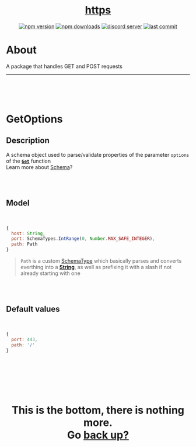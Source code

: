 <div id="top" align="center">

<h1><a href="https://github.com/ThePywon/https-handler">https</a></h1>
 
[![npm version](https://img.shields.io/npm/v/@protagonists/https)](https://npmjs.com/package/@protagonists/https)
[![npm downloads](https://img.shields.io/npm/dt/@protagonists/https)](https://npmjs.com/package/@protagonists/https)
[![discord server](https://img.shields.io/discord/937758194736955443?logo=discord&logoColor=white)](https://discord.gg/cwhj3EgqGP)
[![last commit](https://img.shields.io/github/last-commit/ThePywon/https-handler)](https://github.com/ThePywon/https-handler)
 
</div>



# About

A package that handles GET and POST requests

---

<br/><br/><br/>



# GetOptions

## Description

A schema object used to parse/validate properties of the parameter `options` of the [**`Get`**](https://github.com/ThePywon/https-handler/blob/main/documentation/Get.md) function  
Learn more about [Schema](https://github.com/ThePywon/coerce/blob/main/documentation/Schema.md)?

<br/><br/>

## Model

<br/>

```js
{
  host: String,
  port: SchemaTypes.IntRange(0, Number.MAX_SAFE_INTEGER),
  path: Path
}
```

> `Path` is a custom [SchemaType](https://github.com/ThePywon/coerce/blob/main/documentation/SchemaType.md) which basically parses and converts everthing into a [**String**](https://javascript.info/string), as well as prefixing it with a slash if not already starting with one

<br/><br/>

## Default values

<br/>

```js
{
  port: 443,
  path: '/'
}
```


<br/><br/><br/><br/><br/>

<h1 align="center">This is the bottom, there is nothing more.<br/>
Go <a href="#top">back up?</a></h1>
